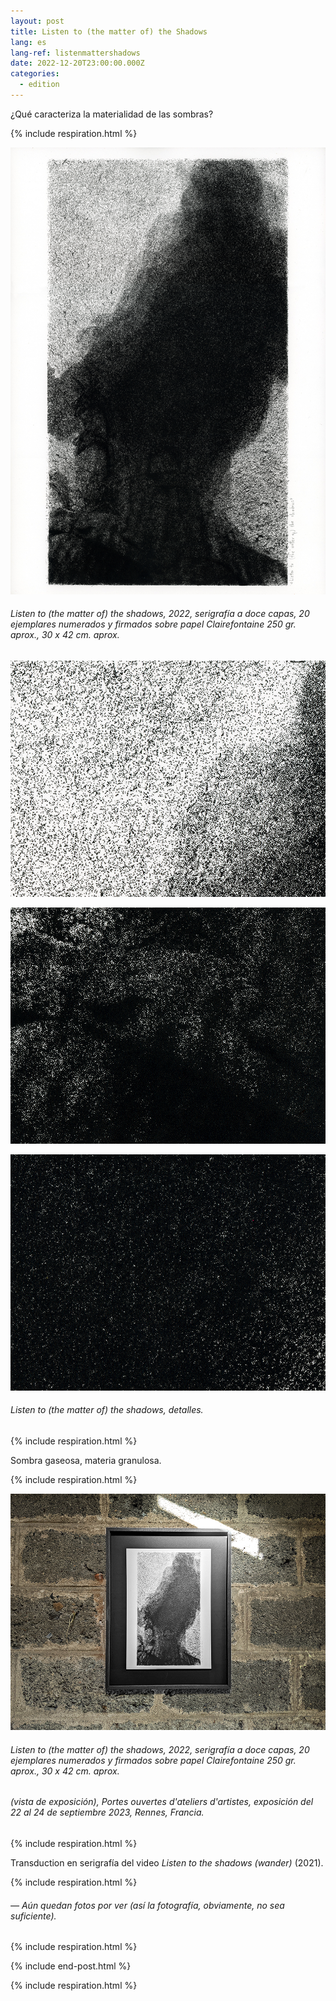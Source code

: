 ```yaml
---
layout: post
title: Listen to (the matter of) the Shadows
lang: es
lang-ref: listenmattershadows
date: 2022-12-20T23:00:00.000Z
categories:
  - edition
---
```


¿Qué caracteriza la materialidad de las sombras?

{% include respiration.html %}

![](/imgs/Listen-to-the-matter-of-the-shadows-SCAN_300_UP.jpg)

###### *Listen to (the matter of) the shadows*, 2022, serigrafía a doce capas, 20 ejemplares numerados y firmados sobre papel Clairefontaine 250 gr. aprox., 30 x 42 cm. aprox.

![](</imgs/Listen-to-the-matter-of-the-shadow-sSCAN-300-1 UP.jpg>)

![](</imgs/Listen-to-the-matter-of-the-shadow-sSCAN-300-2 UP.jpg>)

![](/imgs/Listen-to-the-matter-of-the-shadow-sSCAN-300-3-UP.jpg)

###### *Listen to (the matter of) the shadows*, detalles.

{% include respiration.html %}

Sombra gaseosa, materia granulosa.

{% include respiration.html %}

![](/imgs/PXL_20230924_143905435.NIGHT-1-UP.jpg)

###### *Listen to (the matter of) the shadows*, 2022, serigrafía a doce capas, 20 ejemplares numerados y firmados sobre papel Clairefontaine 250 gr. aprox., 30 x 42 cm. aprox.

###### (vista de exposición), *Portes ouvertes d'ateliers d'artistes*, exposición del 22 al 24 de septiembre 2023, Rennes, Francia.

{% include respiration.html %}

Transduction en serigrafía del video *Listen to the shadows (wander)* (2021).

{% include respiration.html %}

###### — *Aún quedan fotos por ver (así la fotografía, obviamente, no sea suficiente).*

{% include respiration.html %}

{% include end-post.html %}

{% include respiration.html %}
